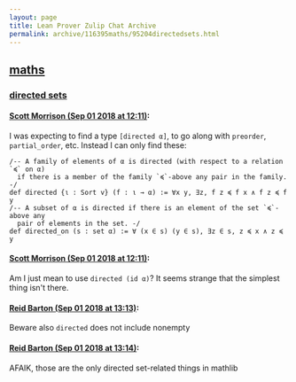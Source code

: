 ```yaml
---
layout: page
title: Lean Prover Zulip Chat Archive 
permalink: archive/116395maths/95204directedsets.html
---
```


## [maths](index.html)
### [directed sets](95204directedsets.html)

#### [Scott Morrison (Sep 01 2018 at 12:11)](https://leanprover.zulipchat.com/#narrow/stream/116395-maths/topic/directed%20sets/near/133171891):
I was expecting to find a type `[directed α]`, to go along with `preorder`, `partial_order`, etc. Instead I can only find these:

```
/-- A family of elements of α is directed (with respect to a relation `≼` on α)
  if there is a member of the family `≼`-above any pair in the family.  -/
def directed {ι : Sort v} (f : ι → α) := ∀x y, ∃z, f z ≼ f x ∧ f z ≼ f y
/-- A subset of α is directed if there is an element of the set `≼`-above any
  pair of elements in the set. -/
def directed_on (s : set α) := ∀ (x ∈ s) (y ∈ s), ∃z ∈ s, z ≼ x ∧ z ≼ y
```

#### [Scott Morrison (Sep 01 2018 at 12:11)](https://leanprover.zulipchat.com/#narrow/stream/116395-maths/topic/directed%20sets/near/133171897):
Am I just mean to use `directed (id α)`? It seems strange that the simplest thing isn't there.

#### [Reid Barton (Sep 01 2018 at 13:13)](https://leanprover.zulipchat.com/#narrow/stream/116395-maths/topic/directed%20sets/near/133173805):
Beware also `directed` does not include nonempty

#### [Reid Barton (Sep 01 2018 at 13:14)](https://leanprover.zulipchat.com/#narrow/stream/116395-maths/topic/directed%20sets/near/133173849):
AFAIK, those are the only directed set-related things in mathlib

